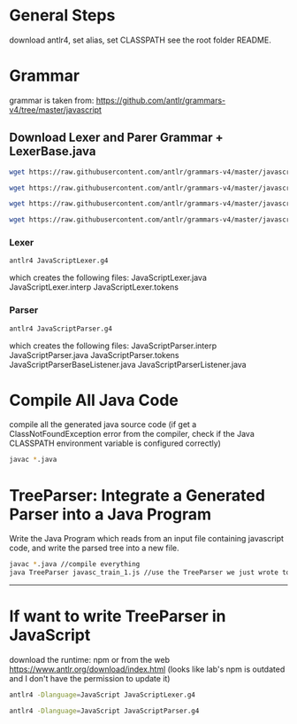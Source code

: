 # General Steps

download antlr4, set alias, set CLASSPATH
see the root folder README.

# Grammar

grammar is taken from: https://github.com/antlr/grammars-v4/tree/master/javascript

## Download Lexer and Parer Grammar + LexerBase.java

```bash
wget https://raw.githubusercontent.com/antlr/grammars-v4/master/javascript/javascript/JavaScriptLexer.g4

wget https://raw.githubusercontent.com/antlr/grammars-v4/master/javascript/javascript/JavaScriptParser.g4

wget https://raw.githubusercontent.com/antlr/grammars-v4/master/javascript/javascript/Java/JavaScriptLexerBase.java

wget https://raw.githubusercontent.com/antlr/grammars-v4/master/javascript/javascript/Java/JavaScriptParserBase.java
```

### Lexer

```bash
antlr4 JavaScriptLexer.g4
```

which creates the following files:
JavaScriptLexer.java
JavaScriptLexer.interp
JavaScriptLexer.tokens

### Parser

```bash
antlr4 JavaScriptParser.g4
```

which creates the following files:
JavaScriptParser.interp
JavaScriptParser.java
JavaScriptParser.tokens
JavaScriptParserBaseListener.java
JavaScriptParserListener.java

# Compile All Java Code

compile all the generated java source code (if get a ClassNotFoundException error from the compiler, check if the Java CLASSPATH environment variable is configured correctly)

```bash
javac *.java
```

# TreeParser: Integrate a Generated Parser into a Java Program

Write the Java Program which reads from an input file containing javascript code,
and write the parsed tree into a new file.

```bash
javac *.java //compile everything
java TreeParser javasc_train_1.js //use the TreeParser we just wrote to parse the .js code and write the parse tree into a txt file.
```

---

# If want to write TreeParser in JavaScript

download the runtime: npm or from the web
https://www.antlr.org/download/index.html
(looks like lab's npm is outdated and I don't have the permission to update it)

```bash
antlr4 -Dlanguage=JavaScript JavaScriptLexer.g4

antlr4 -Dlanguage=JavaScript JavaScriptParser.g4
```
